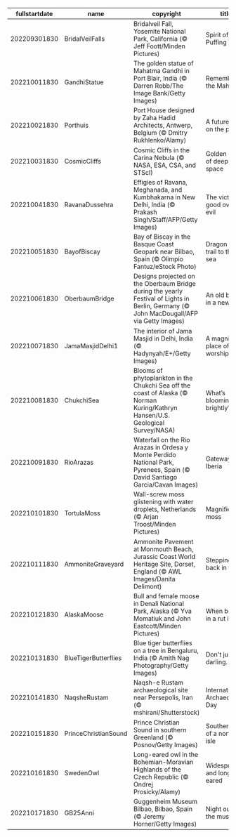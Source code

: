|fullstartdate|name|copyright|title|image|
|--|--|--|--|--|
202209301830|BridalVeilFalls|Bridalveil Fall, Yosemite National Park, California (© Jeff Foott/Minden Pictures)|Spirit of the Puffing Wind|![](/en-IN/2022/10/202209301830BridalVeilFalls.jpg)|
202210011830|GandhiStatue|The golden statue of Mahatma Gandhi in Port Blair, India (© Darren Robb/The Image Bank/Getty Images)|Remembering the Mahatma|![](/en-IN/2022/10/202210011830GandhiStatue.jpg)|
202210021830|Porthuis|Port House designed by Zaha Hadid Architects, Antwerp, Belgium (© Dmitry Rukhlenko/Alamy)|A future built on the past|![](/en-IN/2022/10/202210021830Porthuis.jpg)|
202210031830|CosmicCliffs|Cosmic Cliffs in the Carina Nebula (© NASA, ESA, CSA, and STScI)|Golden cliffs of deep space|![](/en-IN/2022/10/202210031830CosmicCliffs.jpg)|
202210041830|RavanaDussehra|Effigies of Ravana, Meghanada, and Kumbhakarna in New Delhi, India (© Prakash Singh/Staff/AFP/Getty Images)|The victory of good over evil|![](/en-IN/2022/10/202210041830RavanaDussehra.jpg)|
202210051830|BayofBiscay|Bay of Biscay in the Basque Coast Geopark near Bilbao, Spain (© Olimpio Fantuz/eStock Photo)|Dragon tails trail to the sea|![](/en-IN/2022/10/202210051830BayofBiscay.jpg)|
202210061830|OberbaumBridge|Designs projected on the Oberbaum Bridge during the yearly Festival of Lights in Berlin, Germany (© John MacDougall/AFP via Getty Images)|An old bridge in a new light|![](/en-IN/2022/10/202210061830OberbaumBridge.jpg)|
202210071830|JamaMasjidDelhi1|The interior of Jama Masjid in Delhi, India (© Hadynyah/E+/Getty Images)|A magnificent place of worship|![](/en-IN/2022/10/202210071830JamaMasjidDelhi1.jpg)|
202210081830|ChukchiSea|Blooms of phytoplankton in the Chukchi Sea off the coast of Alaska (© Norman Kuring/Kathryn Hansen/U.S. Geological Survey/NASA)|What’s blooming so brightly?|![](/en-IN/2022/10/202210081830ChukchiSea.jpg)|
202210091830|RioArazas|Waterfall on the Rio Arazas in Ordesa y Monte Perdido National Park, Pyrenees, Spain (© David Santiago Garcia/Cavan Images)|Gateway to Iberia|![](/en-IN/2022/10/202210091830RioArazas.jpg)|
202210101830|TortulaMoss|Wall-screw moss glistening with water droplets, Netherlands (© Arjan Troost/Minden Pictures)|Magnified moss|![](/en-IN/2022/10/202210101830TortulaMoss.jpg)|
202210111830|AmmoniteGraveyard|Ammonite Pavement at Monmouth Beach, Jurassic Coast World Heritage Site, Dorset, England (© AWL Images/Danita Delimont)|Stepping back in time|![](/en-IN/2022/10/202210111830AmmoniteGraveyard.jpg)|
202210121830|AlaskaMoose|Bull and female moose in Denali National Park, Alaska (© Yva Momatiuk and John Eastcott/Minden Pictures)|When being in a rut is OK|![](/en-IN/2022/10/202210121830AlaskaMoose.jpg)|
202210131830|BlueTigerButterflies|Blue tiger butterflies on a tree in Bengaluru, India (© Amith Nag Photography/Getty Images)|Don't just fly, darling. Soar!|![](/en-IN/2022/10/202210131830BlueTigerButterflies.jpg)|
202210141830|NaqsheRustam|Naqsh-e Rustam archaeological site near Persepolis, Iran (© mshirani/Shutterstock)|International Archaeology Day|![](/en-IN/2022/10/202210141830NaqsheRustam.jpg)|
202210151830|PrinceChristianSound|Prince Christian Sound in southern Greenland (© Posnov/Getty Images)|Southern tip of a northern isle|![](/en-IN/2022/10/202210151830PrinceChristianSound.jpg)|
202210161830|SwedenOwl|Long-eared owl in the Bohemian-Moravian Highlands of the Czech Republic (© Ondrej Prosicky/Alamy)|Widespread and long-eared|![](/en-IN/2022/10/202210161830SwedenOwl.jpg)|
202210171830|GB25Anni|Guggenheim Museum Bilbao, Bilbao, Spain (© Jeremy Horner/Getty Images)|Night outside the museum|![](/en-IN/2022/10/202210171830GB25Anni.jpg)|
